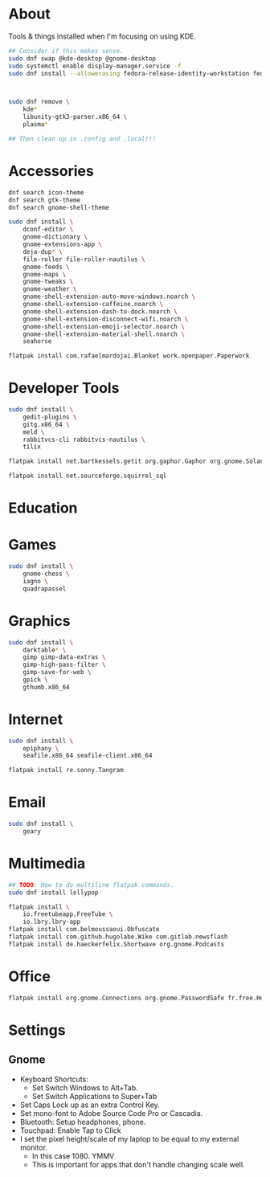 # About

Tools & things installed when I'm focusing on using KDE.

```bash
## Consider if this makes sense.
sudo dnf swap @kde-desktop @gnome-desktop
sudo systemctl enable display-manager.service -f
sudo dnf install --allowerasing fedora-release-identity-workstation fedora-release-workstation.noarch



sudo dnf remove \
    kde*
    libunity-gtk3-parser.x86_64 \
    plasma*

## Then clean up in .config and .local!!!
```

# Accessories

```bash
dnf search icon-theme
dnf search gtk-theme
dnf search gnome-shell-theme
```

```bash
sudo dnf install \
    dconf-editor \
    gnome-dictionary \
    gnome-extensions-app \
    deja-dup* \
    file-roller file-roller-nautilus \
    gnome-feeds \
    gnome-maps \
    gnome-tweaks \
    gnome-weather \
    gnome-shell-extension-auto-move-windows.noarch \
    gnome-shell-extension-caffeine.noarch \
    gnome-shell-extension-dash-to-dock.noarch \
    gnome-shell-extension-disconnect-wifi.noarch \
    gnome-shell-extension-emoji-selector.noarch \
    gnome-shell-extension-material-shell.noarch \
    seahorse

flatpak install com.rafaelmardojai.Blanket work.openpaper.Paperwork
```

# Developer Tools

```bash
sudo dnf install \
    gedit-plugins \
    gitg.x86_64 \
    meld \
    rabbitvcs-cli rabbitvcs-nautilus \
    tilix 

flatpak install net.bartkessels.getit org.gaphor.Gaphor org.gnome.Solanum 

flatpak install net.sourceforge.squirrel_sql

```



# Education



# Games

```bash
sudo dnf install \
    gnome-chess \
    iagno \
    quadrapassel
```

# Graphics

```bash
sudo dnf install \
    darktable* \
    gimp gimp-data-extras \
    gimp-high-pass-filter \
    gimp-save-for-web \
    gpick \
    gthumb.x86_64
```



# Internet

```bash
sudo dnf install \
    epiphany \
    seafile.x86_64 seafile-client.x86_64

flatpak install re.sonny.Tangram
```


# Email

```bash
sudo dnf install \
    geary
```



# Multimedia

```bash
## TODO: How to do multiline flatpak commands.
sudo dnf install lollypop

flatpak install \
    io.freetubeapp.FreeTube \
    io.lbry.lbry-app
flatpak install com.belmoussaoui.Obfuscate
flatpak install com.github.hugolabe.Wike com.gitlab.newsflash
flatpak install de.haeckerfelix.Shortwave org.gnome.Podcasts
```

# Office

```bash
flatpak install org.gnome.Connections org.gnome.PasswordSafe fr.free.Homebank
```

# Settings

## Gnome

- Keyboard Shortcuts:
    - Set Switch Windows to Alt+Tab.
    - Set Switch Applications to Super+Tab
- Set Caps Lock up as an extra Control Key.
- Set mono-font to Adobe Source Code Pro or Cascadia.
- Bluetooth: Setup headphones, phone.
- Touchpad: Enable Tap to Click
- I set the pixel height/scale of my laptop to be equal to my external monitor.
    - In this case 1080. YMMV
    - This is important for apps that don't handle changing scale well.
